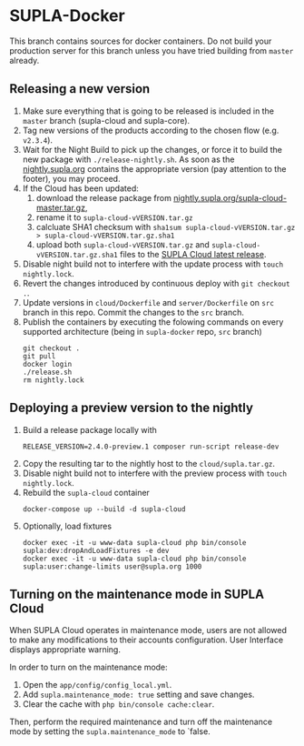 # SUPLA-Docker

This branch contains sources for docker containers. Do not build your production
server for this branch unless you have tried building from `master` already.

## Releasing a new version

1. Make sure everything that is going to be released is included in the `master` branch
   (supla-cloud and supla-core).
1. Tag new versions of the products according to the chosen flow (e.g. `v2.3.4`).
1. Wait for the Night Build to pick up the changes, or force it to build the new package with
   `./release-nightly.sh`. As soon as the [nightly.supla.org](https://nightly.supla.org) contains the
   appropriate version (pay attention to the footer), you may proceed.
1. If the Cloud has been updated:
    1. download the release package from [nightly.supla.org/supla-cloud-master.tar.gz](https://nightly.supla.org/supla-cloud-master.tar.gz),
    1. rename it to `supla-cloud-vVERSION.tar.gz`
    1. calcluate SHA1 checksum with `sha1sum supla-cloud-vVERSION.tar.gz > supla-cloud-vVERSION.tar.gz.sha1` 
    1. upload both `supla-cloud-vVERSION.tar.gz` and `supla-cloud-vVERSION.tar.gz.sha1` files to the
   [SUPLA Cloud latest release](https://github.com/SUPLA/supla-cloud/releases/latest).
1. Disable night build not to interfere with the update process with `touch nightly.lock`.
1. Revert the changes introduced by continuous deploy with `git checkout .`.
1. Update versions in `cloud/Dockerfile` and `server/Dockerfile` on `src` branch in this repo. Commit the changes to the `src` branch.
1. Publish the containers by executing the folowing commands on every supported architecture
   (being in `supla-docker` repo, `src` branch)
   ```
   git checkout .
   git pull
   docker login
   ./release.sh
   rm nightly.lock
   ```

## Deploying a preview version to the nightly

1. Build a release package locally with
    ```
    RELEASE_VERSION=2.4.0-preview.1 composer run-script release-dev
    ```
1. Copy the resulting tar to the nightly host to the `cloud/supla.tar.gz`.
1. Disable night build not to interfere with the preview process with `touch nightly.lock`.
1. Rebuild the `supla-cloud` container
    ```
    docker-compose up --build -d supla-cloud
    ```
1. Optionally, load fixtures
    ```
    docker exec -it -u www-data supla-cloud php bin/console supla:dev:dropAndLoadFixtures -e dev
    docker exec -it -u www-data supla-cloud php bin/console supla:user:change-limits user@supla.org 1000
    ```
    
## Turning on the maintenance mode in SUPLA Cloud

When SUPLA Cloud operates in maintenance mode, users are not allowed to make any modifications to 
their accounts configuration. User Interface displays appropriate warning.

In order to turn on the maintenance mode:

1. Open the `app/config/config_local.yml`.
1. Add `supla.maintenance_mode: true` setting and save changes.
1. Clear the cache with `php bin/console cache:clear`.

Then, perform the required maintenance and turn off the maintenance mode by setting the `supla.maintenance_mode`
to `false.
